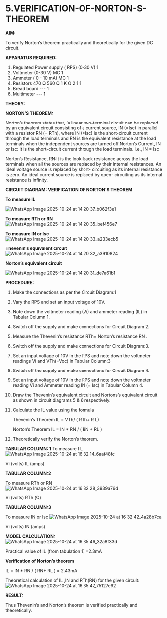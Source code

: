 # 5.VERIFICATION-OF-NORTON-S-THEOREM

**AIM:**

To verify Norton’s theorem practically and theoretically for the given DC circuit.

**APPARATUS REQUIRED:**

1.	Regulated Power supply ( RPS)	(0-30 V)	1
2.	Voltmeter	(0-30 V) MC	1
3.	Ammeter	( 0 - 10 mA) MC	1
4.	Resistors	470 Ω 560 Ω 1 K Ω	2 1 1
5.	Bread board	---	1
6.	Multimeter	---	1

**THEORY:**

**NORTON’S THEOREM:**

Norton’s theorem states that, ‘a linear two-terminal circuit can be replaced by an equivalent circuit consisting of a current source, IN (=Isc) in parallel with a resistor RN (= RTh), where IN (=Isc) is the short-circuit current through the load terminals and RN is the equivalent resistance at the load terminals when the independent sources are turned off.Norton’s Current, IN or Isc:
It is the short-circuit current through the load terminals. i.e., IN = Isc

Norton’s Resistance, RN:It is the look-back resistance across the load terminals when all the sources are replaced by their internal resistances. An ideal voltage source is replaced by short- circuiting as its internal resistance is zero. An ideal current source is replaced by open- circuiting as its internal resistance is infinity.
 
**CIRCUIT DIAGRAM: VERIFICATION OF NORTON’S THEOREM**

**To measure IL**

![WhatsApp Image 2025-10-24 at 14 20 37_b062f3e1](https://github.com/user-attachments/assets/7c46b9d9-c001-490e-aaf8-1bf865966101)

**To measure RTh or RN**
![WhatsApp Image 2025-10-24 at 14 20 35_bef456e7](https://github.com/user-attachments/assets/d0c2e317-e9c4-4abd-9b36-d6df56e6cb83)



**To measure IN or Isc**
![WhatsApp Image 2025-10-24 at 14 20 33_a233ecb5](https://github.com/user-attachments/assets/d21ffbe3-3bb0-4de9-b6c2-90d4de0e6438)

 
**Thevenin’s equivalent circuit**
![WhatsApp Image 2025-10-24 at 14 20 32_a3910824](https://github.com/user-attachments/assets/058a10b5-274f-4fdf-a032-1e5df9e112e8)


**Norton’s equivalent circuit**

![WhatsApp Image 2025-10-24 at 14 20 31_de7a61b1](https://github.com/user-attachments/assets/76dd264f-d2a8-4150-ab59-15049aa0403c)

**PROCEDURE:**

1.	Make the connections as per the Circuit Diagram:1

2.	Vary the RPS and set an input voltage of 10V.

3.	Note down the voltmeter reading (Vi) and ammeter reading (IL) in Tabular Column 1.

4.	Switch off the supply and make connections for Circuit Diagram 2.

5.	Measure the Thevenin’s resistance RTh= Norton’s resistance RN .

6.	Switch off the supply and make connections for Circuit Diagram:3.

7.	Set an input voltage of 10V in the RPS and note down the voltmeter readings Vi and VTh(=Voc) in Tabular Column:3

8.	Switch off the supply and make connections for Circuit Diagram 4.

9.	Set an input voltage of 10V in the RPS and note down the voltmeter reading Vi and Ammeter reading IN (= Isc) in Tabular Column 4.

10.	Draw the Thevenin’s equivalent circuit and Nortons’s equivalent circuit as shown in circuit diagrams 5 & 6 respectively.

11.	Calculate the IL value using the formula

   	Thevenin’s Theorem IL = VTh/ ( RTh+ R L)

   	Norton’s Theorem IL = IN * RN / ( RN + RL )

12.	Theoretically verify the Norton’s theorem.

**TABULAR COLUMN: 1**
To measure I L
![WhatsApp Image 2025-10-24 at 16 32 14_6aaf48fc](https://github.com/user-attachments/assets/ceb16bf4-1534-4171-90dd-0cb226be794b)

Vi (volts)	IL (amps)

**TABULAR COLUMN:2**

To measure RTh or RN
![WhatsApp Image 2025-10-24 at 16 32 28_3939a76d](https://github.com/user-attachments/assets/b9afdc10-7dfa-4c49-b36c-a2f091eac296)

Vi (volts)	RTh (Ω)


**TABULAR COLUMN:3**

To measure IN or Isc
![WhatsApp Image 2025-10-24 at 16 32 42_4a28b7ca](https://github.com/user-attachments/assets/e9726c0f-87f4-43e3-a5de-87c87143d538)

Vi (volts)	IN (amps)
	
**MODEL CALCULATION:**
![WhatsApp Image 2025-10-24 at 16 35 46_32a8f33d](https://github.com/user-attachments/assets/3220a2e6-2a3b-472a-a5ad-c60242c6f7df)

Practical value of IL (from tabulation 1) =2.3mA

**Verification of Norton’s theorem**

IL = IN * RN / ( RN+ RL ) = 2.43mA

Theoretical calculation of IL ,IN and RTh(RN) for the given circuit:
 ![WhatsApp Image 2025-10-24 at 16 35 47_75127e92](https://github.com/user-attachments/assets/6e5cb46c-47a8-4ad0-b35e-e0be6f2f6343)



**RESULT:**

Thus Thevenin’s and Norton’s theorem is verified practically and theoretically.
